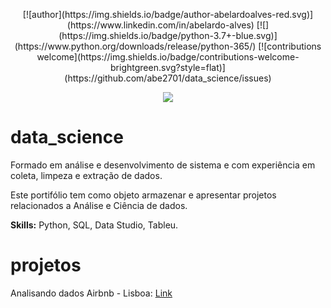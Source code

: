 <p align="center"> [![author](https://img.shields.io/badge/author-abelardoalves-red.svg)](https://www.linkedin.com/in/abelardo-alves) 
[![](https://img.shields.io/badge/python-3.7+-blue.svg)](https://www.python.org/downloads/release/python-365/) 
[![contributions welcome](https://img.shields.io/badge/contributions-welcome-brightgreen.svg?style=flat)](https://github.com/abe2701/data_science/issues) </p>

<p align="center">
  <img src="new-banner.png" >
</p>

# data_science
Formado em análise e desenvolvimento de sistema e com experiência em coleta, limpeza e extração de dados.

Este portifólio tem como objeto armazenar e apresentar projetos relacionados a Análise e Ciência de dados.

<b>Skills:</b> Python, SQL, Data Studio, Tableu.

# projetos
Analisando dados Airbnb - Lisboa: [Link](https://github.com/abe2701/data_science/blob/main/Analisando_os_Dados_do_Airbnb_Lisboa.ipynb)
